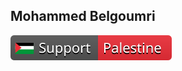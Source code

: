 ## Mohammed Belgoumri

[![Support Palestine](https://raw.githubusercontent.com/Ademking/Support-Palestine/main/Support-Palestine.svg)](https://www.map.org.uk)
